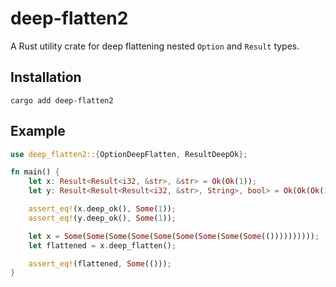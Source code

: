 # deep-flatten2

A Rust utility crate for deep flattening nested `Option` and `Result` types.

## Installation

```shell
cargo add deep-flatten2
```


## Example

```rust
use deep_flatten2::{OptionDeepFlatten, ResultDeepOk};

fn main() {
    let x: Result<Result<i32, &str>, &str> = Ok(Ok(1));
    let y: Result<Result<Result<i32, &str>, String>, bool> = Ok(Ok(Ok(1)));

    assert_eq!(x.deep_ok(), Some(1));
    assert_eq!(y.deep_ok(), Some(1));

    let x = Some(Some(Some(Some(Some(Some(Some(Some(Some(())))))))));
    let flattened = x.deep_flatten();

    assert_eq!(flattened, Some(()));
}
```

